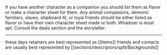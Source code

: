 If you have another character as a companion you should list them as flavor or make a character sheet for them. Any animal companions, demonic familiars, slaves, shipboard AI, or loyal friends should be either listed as flavor or have their own character sheet made or both. Whatever is most apt. Consult the deals section and the storyteller.

---

these days retainers are best represented as [[Items]]
friends and contacts are usually best represented by [[sections/descriptors/split/Backgrounds]]